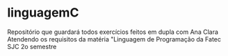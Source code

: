 # linguagemC
Repositório que guardará todos exercícios feitos em dupla com
Ana Clara
Atendendo os requisitos da matéria "Linguagem de Programação
da Fatec SJC
2o semestre
